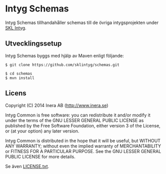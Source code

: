 # Intyg Schemas
Intyg Schemas tillhandahåller schemas till de övriga intygsprojekten under [SKL Intyg](http://github.com/sklintyg).

## Utvecklingssetup
Intyg Schemas byggs med hjälp av Maven enligt följande:

```
$ git clone https://github.com/sklintyg/schemas.git

$ cd schemas
$ mvn install
```

## Licens

Copyright (C) 2014 Inera AB (http://www.inera.se)

Intyg Common is free software: you can redistribute it and/or modify it under the terms of the GNU LESSER GENERAL PUBLIC LICENSE as published by the Free Software Foundation, either version 3 of the License, or (at your option) any later version.

Intyg Common is distributed in the hope that it will be useful, but WITHOUT ANY WARRANTY; without even the implied warranty of MERCHANTABILITY or FITNESS FOR A PARTICULAR PURPOSE.  See the GNU LESSER GENERAL PUBLIC LICENSE for more details.

Se även [LICENSE.txt](https://github.com/sklintyg/common/blob/master/LICENSE.txt). 
